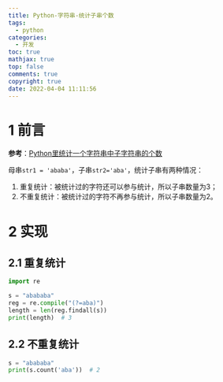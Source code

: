 ```yaml
---
title: Python-字符串-统计子串个数
tags:
  - python
categories:
  - 开发
toc: true
mathjax: true
top: false
comments: true
copyright: true
date: 2022-04-04 11:11:56
---
```


# 1 前言

**参考**：[Python里统计一个字符串中子字符串的个数](https://blog.csdn.net/u014675548/article/details/46332843)

母串`str1 = 'ababa'`，子串`str2='aba'`，统计子串有两种情况：

1. 重复统计：被统计过的字符还可以参与统计，所以子串数量为3；
2. 不重复统计：被统计过的字符不再参与统计，所以子串数量为2。

# 2 实现

## 2.1 重复统计

```python
import re

s = "abababa"
reg = re.compile("(?=aba)")
length = len(reg.findall(s))
print(length)  # 3
```

## 2.2 不重复统计

```python
s = "abababa"
print(s.count('aba'))  # 2
```



